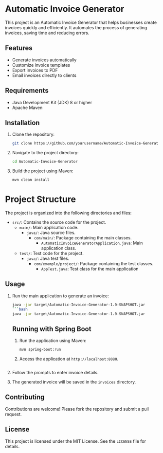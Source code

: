 # Automatic Invoice Generator

This project is an Automatic Invoice Generator that helps businesses create invoices quickly and efficiently. It automates the process of generating invoices, saving time and reducing errors.

## Features
- Generate invoices automatically
- Customize invoice templates
- Export invoices to PDF
- Email invoices directly to clients

## Requirements
- Java Development Kit (JDK) 8 or higher
- Apache Maven

## Installation
1. Clone the repository:
    ```bash
    git clone https://github.com/yourusername/Automatic-Invoice-Generator.git
    ```
2. Navigate to the project directory:
    ```bash
    cd Automatic-Invoice-Generator
    ```
3. Build the project using Maven:
    ```bash
    mvn clean install


    ```

# Project Structure

The project is organized into the following directories and files:

- `src/`: Contains the source code for the project.
    - `main/`: Main application code.
        - `java/`: Java source files.
            - `com/main/`: Package containing the main classes.
                - `AutomaticInvoiceGeneratorApplication.java`: Main application class.
    - `test/`: Test code for the project.
        - `java/`: Java test files.
            - `com/example/project/`: Package containing the test classes.
                - `AppTest.java`: Test class for the main application

## Usage
1. Run the main application to generate an invoice:
    ```bash
    java -jar target/Automatic-Invoice-Generator-1.0-SNAPSHOT.jar
    ```bash
    java -jar target/Automatic-Invoice-Generator-1.0-SNAPSHOT.jar
    ```

    ## Running with Spring Boot
    1. Run the application using Maven:
        ```bash
        mvn spring-boot:run
        ```
    2. Access the application at `http://localhost:8080`.
    ```
    ```
2. Follow the prompts to enter invoice details.
3. The generated invoice will be saved in the `invoices` directory.

## Contributing
Contributions are welcome! Please fork the repository and submit a pull request.

## License
This project is licensed under the MIT License. See the `LICENSE` file for details.